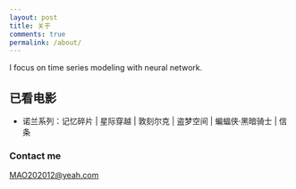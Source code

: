 ```yaml
---
layout: post
title: 关于
comments: true
permalink: /about/
---
```


I focus on time series modeling with neural network.

## 已看电影

* 诺兰系列：记忆碎片 | 星际穿越 | 敦刻尔克 | 盗梦空间 | 蝙蝠侠·黑暗骑士 | 信条

### Contact me

[MAO202012@yeah.com](mailto:MAO202012@yeah.com)
